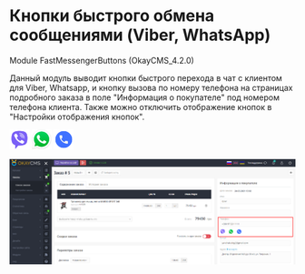 # Кнопки быстрого обмена сообщениями (Viber, WhatsApp)
Module FastMessengerButtons (OkayCMS_4.2.0)

Данный модуль выводит кнопки быстрого перехода в чат с клиентом для Viber, Whatsapp, и кнопку вызова по номеру телефона на страницах подробного заказа в поле "Информация о покупателе" под номером телефона клиента. Также можно отключить отображение кнопок в "Настройки отображения кнопок".

<img src="screenshots/viber.png" width="35" height="35" title="Viber"> <img src="screenshots/whatsapp.png" width="35" height="35" title="WhatsApp"> <img src="screenshots/phone.png" width="35" height="35" title="Phone">

<img src="screenshots/screen.png">
